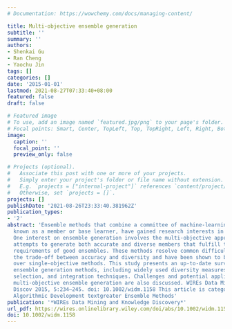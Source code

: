 ```yaml
---
# Documentation: https://wowchemy.com/docs/managing-content/

title: Multi-objective ensemble generation
subtitle: ''
summary: ''
authors:
- Shenkai Gu
- Ran Cheng
- Yaochu Jin
tags: []
categories: []
date: '2015-01-01'
lastmod: 2021-08-27T07:33:40+08:00
featured: false
draft: false

# Featured image
# To use, add an image named `featured.jpg/png` to your page's folder.
# Focal points: Smart, Center, TopLeft, Top, TopRight, Left, Right, BottomLeft, Bottom, BottomRight.
image:
  caption: ''
  focal_point: ''
  preview_only: false

# Projects (optional).
#   Associate this post with one or more of your projects.
#   Simply enter your project's folder or file name without extension.
#   E.g. `projects = ["internal-project"]` references `content/project/deep-learning/index.md`.
#   Otherwise, set `projects = []`.
projects: []
publishDate: '2021-08-26T23:33:40.381962Z'
publication_types:
- '2'
abstract: 'Ensemble methods that combine a committee of machine-learning models, each
  known as a member or base learner, have gained research interests in the past decade.
  One interest on ensemble generation involves the multi-objective approach, which
  attempts to generate both accurate and diverse members that fulfill the theoretical
  requirements of good ensembles. These methods resolve common difficulties of balancing
  the trade-off between accuracy and diversity and have been shown to be advantageous
  over single-objective methods. This study presents an up-to-date survey on multi-objective
  ensemble generation methods, including widely used diversity measures, member generation,
  selection, and integration techniques. Challenges and potential applications of
  multi-objective ensemble generation are also discussed. WIREs Data Mining Knowl
  Discov 2015, 5:234–245. doi: 10.1002/widm.1158 This article is categorized under:
  Algorithmic Development textgreater Ensemble Methods'
publication: '*WIREs Data Mining and Knowledge Discovery*'
url_pdf: https://wires.onlinelibrary.wiley.com/doi/abs/10.1002/widm.1158
doi: 10.1002/widm.1158
---
```

